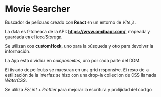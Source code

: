 # Movie Searcher

Buscador de películas creado con **React** en un entorno de _Vite.js_.

La data es fetcheada de la API: **https://www.omdbapi.com/**, mapeada y guardada en el _localStorage_.

Se utilizan dos **customHook**, uno para la búsqueda y otro para devolver la información.

La App está dividida en _componentes_, uno por cada parte del DOM.

El listado de películas se muestran en una grid responsive. El resto de la estilización de la interfaz se hizo con una drop-in collection de CSS llamada _WaterCSS_.

Se utiliza _ESLint_ + _Prettier_ para mejorar la escritura y prolijidad del código

